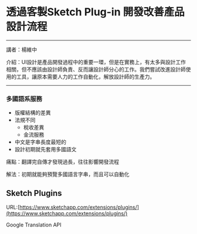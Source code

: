 # 透過客製Sketch Plug-in 開發改善產品設計流程

---

講者：楊維中

介紹：UI設計是產品開發過程中的重要一環，但是在實務上，有太多與設計工作相關，但不應該由設計師負責、反而讓設計師分心的工作。我們嘗試改進設計師使用的工具，讓原本需要人力的工作自動化，解放設計師的生產力。

---

### 多國語系服務

* 版權結構的差異
* 法規不同
  * 稅收差異
  * 金流服務
* 中文是字串長度最短的
* 設計初期就先套用多國語文

痛點：翻譯完自傳才發現過長，往往影響開發流程

解法：初期就能夠預覽多國語言字串，而且可以自動化

## Sketch Plugins

URL:[https://www.sketchapp.com/extensions/plugins/](https://www.sketchapp.com/extensions/plugins/)

Google Translation API

